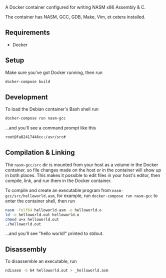 A Docker container configured for writing NASM x86 Assembly & C.

The container has NASM, GCC, GDB, Make, Vim, et cetera installed.

## Requirements

- Docker

## Setup

Make sure you've got Docker running, then run

```sh
docker-compose build
```

## Development

To load the Debian container's Bash shell run

```sh
docker-compose run nasm-gcc
```

...and you'll see a command prompt like this

```sh
root@fa82417446cc:/usr/src#
```

## Compilation & Linking

The `nasm-gcc/src` dir is mounted from your host as a volume in the Docker
container, so file changes made on the host or in the container will show up
in both places. This makes it possible to edit files in your host's editor,
then compile, link, and run them in the Docker container.

To compile and create an executable program from `nasm-gcc/src/helloworld.asm`,
for example, run `docker-compose run nasm-gcc` to enter the container shell,
then run

```sh
nasm -felf64 helloworld.asm -o helloworld.o
ld -o helloworld.out helloworld.o
chmod u+x helloworld.out
./helloworld.out
```

...and you'll see "hello world!" printed to stdout.

## Disassembly

To disassemble an executable, run

```sh
ndisasm -b 64 helloworld.out > _helloworld.asm
```
